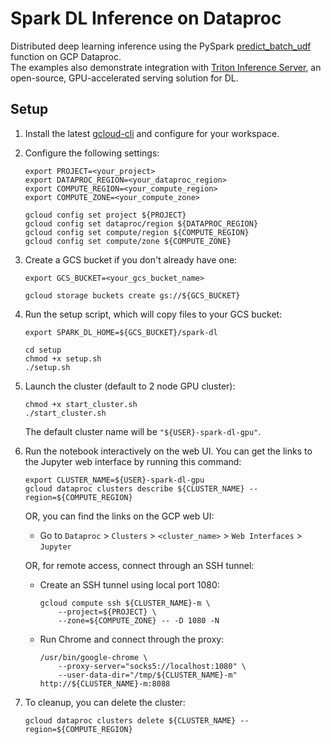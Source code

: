# Spark DL Inference on Dataproc

Distributed deep learning inference using the PySpark [predict_batch_udf](https://spark.apache.org/docs/latest/api/python/reference/api/pyspark.ml.functions.predict_batch_udf.html#pyspark.ml.functions.predict_batch_udf) function on GCP Dataproc.  
The examples also demonstrate integration with [Triton Inference Server](https://developer.nvidia.com/nvidia-triton-inference-server), an open-source, GPU-accelerated serving solution for DL. 

## Setup

1. Install the latest [gcloud-cli](https://cloud.google.com/sdk/docs/install) and configure for your workspace.

2. Configure the following settings:
    ```shell
    export PROJECT=<your_project>
    export DATAPROC_REGION=<your_dataproc_region>
    export COMPUTE_REGION=<your_compute_region>
    export COMPUTE_ZONE=<your_compute_zone>

    gcloud config set project ${PROJECT}
    gcloud config set dataproc/region ${DATAPROC_REGION}
    gcloud config set compute/region ${COMPUTE_REGION}
    gcloud config set compute/zone ${COMPUTE_ZONE}
    ```

3. Create a GCS bucket if you don't already have one:
    ```shell
    export GCS_BUCKET=<your_gcs_bucket_name>

    gcloud storage buckets create gs://${GCS_BUCKET}
    ```

4. Run the setup script, which will copy files to your GCS bucket: 
    ```shell
    export SPARK_DL_HOME=${GCS_BUCKET}/spark-dl
    
    cd setup
    chmod +x setup.sh
    ./setup.sh
    ```

5. Launch the cluster (default to 2 node GPU cluster):
    ```shell
    chmod +x start_cluster.sh
    ./start_cluster.sh
    ```
    The default cluster name will be `"${USER}-spark-dl-gpu"`.

6. Run the notebook interactively on the web UI. You can get the links to the Jupyter web interface by running this command:
    ```shell
    export CLUSTER_NAME=${USER}-spark-dl-gpu
    gcloud dataproc clusters describe ${CLUSTER_NAME} --region=${COMPUTE_REGION}
    ```

    OR, you can find the links on the GCP web UI:
    - Go to `Dataproc` > `Clusters` > `<cluster_name>` > `Web Interfaces` > `Jupyter`

    OR, for remote access, connect through an SSH tunnel:
    - Create an SSH tunnel using local port 1080:
        ```shell
        gcloud compute ssh ${CLUSTER_NAME}-m \
            --project=${PROJECT} \
            --zone=${COMPUTE_ZONE} -- -D 1080 -N
        ```
    - Run Chrome and connect through the proxy:
        ```shell
        /usr/bin/google-chrome \
            --proxy-server="socks5://localhost:1080" \
            --user-data-dir="/tmp/${CLUSTER_NAME}-m" http://${CLUSTER_NAME}-m:8088
        ```


7. To cleanup, you can delete the cluster:
    ```shell
    gcloud dataproc clusters delete ${CLUSTER_NAME} --region=${COMPUTE_REGION}
    ```